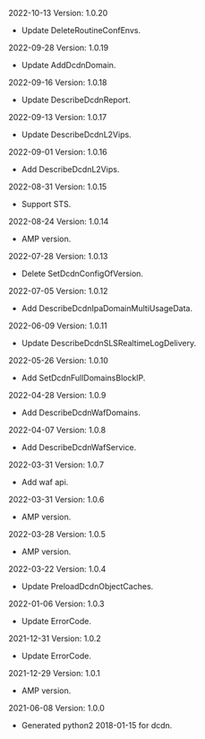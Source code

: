 2022-10-13 Version: 1.0.20
- Update DeleteRoutineConfEnvs.

2022-09-28 Version: 1.0.19
- Update AddDcdnDomain.

2022-09-16 Version: 1.0.18
- Update DescribeDcdnReport.

2022-09-13 Version: 1.0.17
- Update DescribeDcdnL2Vips.

2022-09-01 Version: 1.0.16
- Add DescribeDcdnL2Vips.

2022-08-31 Version: 1.0.15
- Support STS.

2022-08-24 Version: 1.0.14
- AMP version.

2022-07-28 Version: 1.0.13
 - Delete SetDcdnConfigOfVersion.

2022-07-05 Version: 1.0.12
 - Add DescribeDcdnIpaDomainMultiUsageData.

2022-06-09 Version: 1.0.11
 - Update DescribeDcdnSLSRealtimeLogDelivery.

2022-05-26 Version: 1.0.10
 - Add SetDcdnFullDomainsBlockIP.

2022-04-28 Version: 1.0.9
- Add DescribeDcdnWafDomains.

2022-04-07 Version: 1.0.8
- Add DescribeDcdnWafService.

2022-03-31 Version: 1.0.7
- Add waf api.

2022-03-31 Version: 1.0.6
- AMP version.

2022-03-28 Version: 1.0.5
- AMP version.

2022-03-22 Version: 1.0.4
- Update PreloadDcdnObjectCaches.

2022-01-06 Version: 1.0.3
- Update ErrorCode.

2021-12-31 Version: 1.0.2
- Update ErrorCode.

2021-12-29 Version: 1.0.1
- AMP version.

2021-06-08 Version: 1.0.0
- Generated python2 2018-01-15 for dcdn.

